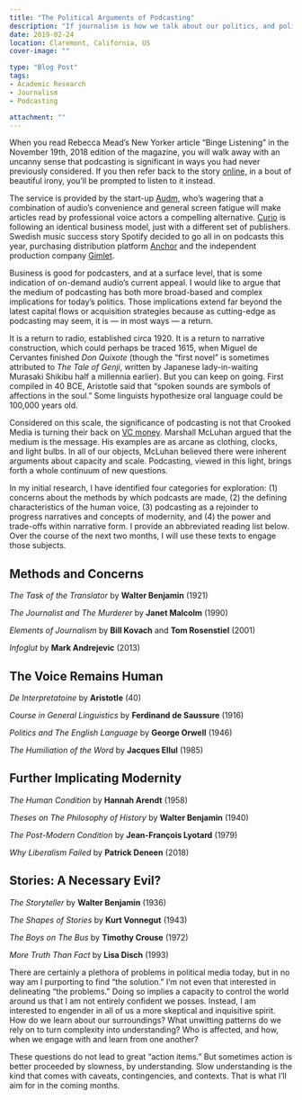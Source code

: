 ```yaml
---
title: "The Political Arguments of Podcasting"
description: "If journalism is how we talk about our politics, and political speech is how we situate ourselves in the world, what does the recent explosion of podcasts say about the current day?"
date: 2019-02-24
location: Claremont, California, US
cover-image: ""

type: "Blog Post"
tags:
- Academic Research
- Journalism
- Podcasting

attachment: ""
---
```


When you read Rebecca Mead’s New Yorker article “Binge Listening” in the
November 19th, 2018 edition of the magazine, you will walk away with an uncanny
sense that podcasting is significant in ways you had never previously
considered. If you then refer back to the story
[online,](https://www.newyorker.com/magazine/2018/11/19/how-podcasts-became-a-seductive-and-sometimes-slippery-mode-of-storytelling)
in a bout of beautiful irony, you’ll be prompted to listen to it instead.

The service is provided by the start-up
[Audm,](https://techcrunch.com/2017/07/14/audm-turns-long-form-print-journalism-into-professionally-narrated-digital-audio/)
who’s wagering that a combination of audio’s convenience and general screen
fatigue will make articles read by professional voice actors a compelling
alternative. [Curio](https://www.curio.io/) is following an identical business
model, just with a different set of publishers. Swedish music success story
Spotify decided to go all in on podcasts this year, purchasing distribution
platform
[Anchor](https://techcrunch.com/2019/02/06/spotify-doubles-down-on-podcasts/)
and the independent production company
[Gimlet](https://www.poynter.org/business-work/2019/spotifys-purchase-of-gimlet-could-change-podcastings-future/).

Business is good for podcasters, and at a surface level, that is some indication
of on-demand audio’s current appeal. I would like to argue that the medium of
podcasting has both more broad-based and complex implications for today’s
politics. Those implications extend far beyond the latest capital flows or
acquisition strategies because as cutting-edge as podcasting may seem, it is —
in most ways — a return.

It is a return to radio, established circa 1920. It is a return to narrative
construction, which could perhaps be traced 1615, when Miguel de Cervantes
finished *Don Quixote* (though the “first novel” is sometimes attributed to *The
Tale of Genji*, written by Japanese lady-in-waiting Murasaki Shikibu half a
millennia earlier). But you can keep on going. First compiled in 40 BCE,
Aristotle said that “spoken sounds are symbols of affections in the soul.” Some
linguists hypothesize oral language could be 100,000 years old.

Considered on this scale, the significance of podcasting is not that Crooked
Media is turning their back on [VC
money](https://crooked.com/articles/letter-from-the-editor/). Marshall McLuhan
argued that the medium is the message. His examples are as arcane as clothing,
clocks, and light bulbs. In all of our objects, McLuhan believed there were
inherent arguments about capacity and scale. Podcasting, viewed in this light,
brings forth a whole continuum of new questions.

In my initial research, I have identified four categories for exploration: (1)
concerns about the methods by which podcasts are made, (2) the defining
characteristics of the human voice, (3) podcasting as a rejoinder to progress
narratives and concepts of modernity, and (4) the power and trade-offs within
narrative form. I provide an abbreviated reading list below. Over the course of
the next two months, I will use these texts to engage those subjects.

## Methods and Concerns

*The Task of the Translator* by **Walter Benjamin** (1921)

*The Journalist and The Murderer* by **Janet Malcolm** (1990)

*Elements of Journalism* by **Bill Kovach** and **Tom Rosenstiel** (2001)

*Infoglut* by **Mark Andrejevic** (2013)

## The Voice Remains Human

*De Interpretatoine* by **Aristotle** (40)

*Course in General Linguistics* by **Ferdinand de Saussure** (1916)

*Politics and The English Language* by **George Orwell** (1946)

*The Humiliation of the Word* by **Jacques Ellul** (1985)

## Further Implicating Modernity

*The Human Condition* by **Hannah Arendt** (1958)

*Theses on The Philosophy of History* by **Walter Benjamin** (1940)

*The Post-Modern Condition* by **Jean-François Lyotard** (1979)

*Why Liberalism Failed* by **Patrick Deneen** (2018)

## Stories: A Necessary Evil?

*The Storyteller* by **Walter Benjamin** (1936)

*The Shapes of Stories* by **Kurt Vonnegut** (1943)

*The Boys on The Bus* by **Timothy Crouse** (1972)

*More Truth Than Fact* by **Lisa Disch** (1993)

There are certainly a plethora of problems in political media today, but in no
way am I purporting to find “the solution.” I’m not even that interested in
delineating “the problems.” Doing so implies a capacity to control the world
around us that I am not entirely confident we posses. Instead, I am interested
to engender in all of us a more skeptical and inquisitive spirit. How do we
learn about our surroundings? What unwitting patterns do we rely on to turn
complexity into understanding? Who is affected, and how, when we engage with and
learn from one another?

These questions do not lead to great “action items.” But sometimes action is
better proceeded by slowness, by understanding. Slow understanding is the kind
that comes with caveats, contingencies, and contexts. That is what I’ll aim for
in the coming months.
